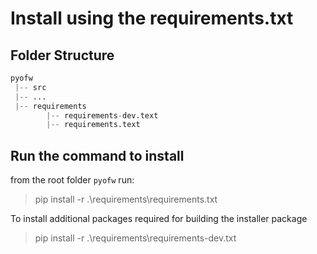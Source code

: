 # Install using the requirements.txt

## Folder Structure

```py
pyofw
 |-- src
 |-- ...
 |-- requirements
        |-- requirements-dev.text
        |-- requirements.text
```

## Run the command to install

from the root folder `pyofw` run:
> pip install -r .\requirements\requirements.txt

To install additional packages required for building the installer package
> pip install -r .\requirements\requirements-dev.txt
